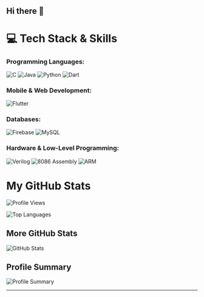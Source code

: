 ## Hi there 👋
# 💻 Tech Stack & Skills  

### Programming Languages:
![C](https://img.shields.io/badge/C-00599C?style=for-the-badge&logo=c&logoColor=white)
![Java](https://img.shields.io/badge/Java-ED8B00?style=for-the-badge&logo=java&logoColor=white)
![Python](https://img.shields.io/badge/Python-3776AB?style=for-the-badge&logo=python&logoColor=white)
![Dart](https://img.shields.io/badge/Dart-0175C2?style=for-the-badge&logo=dart&logoColor=white)

### Mobile & Web Development:
![Flutter](https://img.shields.io/badge/Flutter-02569B?style=for-the-badge&logo=flutter&logoColor=white)

### Databases:
![Firebase](https://img.shields.io/badge/Firebase-FFCA28?style=for-the-badge&logo=firebase&logoColor=white)
![MySQL](https://img.shields.io/badge/MySQL-4479A1?style=for-the-badge&logo=mysql&logoColor=white)

### Hardware & Low-Level Programming:
![Verilog](https://img.shields.io/badge/Verilog-8B0000?style=for-the-badge&logo=verilog&logoColor=white)
![8086 Assembly](https://img.shields.io/badge/8086%20Assembly-0078D4?style=for-the-badge&logo=assemblyscript&logoColor=white)
![ARM](https://img.shields.io/badge/ARM%20Programming-0091BD?style=for-the-badge&logo=arm&logoColor=white)


# My GitHub Stats

![Profile Views](https://komarev.com/ghpvc/?username=Jessin-Sunny&color=blue)

![Top Languages](https://github-readme-stats.vercel.app/api/top-langs/?username=Jessin-Sunny&layout=compact)

## More GitHub Stats

![GitHub Stats](https://github-readme-stats.vercel.app/api?username=Jessin-Sunny&show_icons=true&theme=radical)

## Profile Summary

![Profile Summary](https://github-profile-summary-cards.vercel.app/api/cards/profile-details?username=Jessin-Sunny&theme=github)

---





<!--
**Jessin-Sunny/Jessin-Sunny** is a ✨ _special_ ✨ repository because its `README.md` (this file) appears on your GitHub profile.

Here are some ideas to get you started:

- 🔭 I’m currently working on ...
- 🌱 I’m currently learning ...
- 👯 I’m looking to collaborate on ...
- 🤔 I’m looking for help with ...
- 💬 Ask me about ...
- 📫 How to reach me: ...
- 😄 Pronouns: ...
- ⚡ Fun fact: ...
-->
